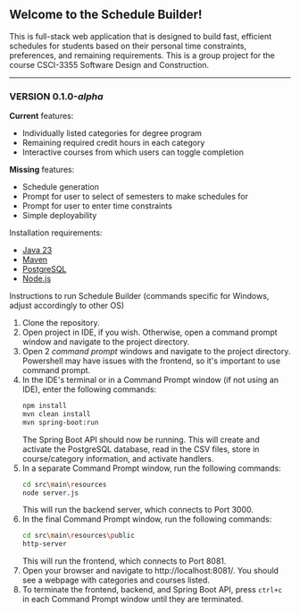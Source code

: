 ## Welcome to the Schedule Builder! 

This is full-stack web application that is designed to build fast, efficient schedules for students based on their personal time constraints, preferences, and remaining requirements. This is a group project for the course CSCI-3355 Software Design and Construction.

---

### VERSION 0.1.0-*alpha*

**Current** features:
- Individually listed categories for degree program
- Remaining required credit hours in each category
- Interactive courses from which users can toggle completion

**Missing** features:
- Schedule generation
- Prompt for user to select of semesters to make schedules for
- Prompt for user to enter time constraints
- Simple deployability

Installation requirements:
- [Java 23](https://www.oracle.com/java/technologies/downloads/)
- [Maven](https://maven.apache.org/)
- [PostgreSQL](https://www.postgresql.org/download/)
- [Node.js](https://nodejs.org/en/download)

Instructions to run Schedule Builder (commands specific for Windows, adjust accordingly to other OS)
1) Clone the repository.
2) Open project in IDE, if you wish. Otherwise, open a command prompt window and navigate to the project directory.
3) Open 2 *command prompt* windows and navigate to the project directory. Powershell may have issues with the frontend, so it's important to use command prompt.
4) In the IDE's terminal or in a Command Prompt window (if not using an IDE), enter the following commands:
    ```bash
    npm install
    mvn clean install
    mvn spring-boot:run
    ```
    The Spring Boot API should now be running. This will create and activate the PostgreSQL database, read in the CSV files, store in course/category information, and activate handlers.
5) In a separate Command Prompt window, run the following commands:
    ```bash
    cd src\main\resources
    node server.js
    ```
    This will run the backend server, which connects to Port 3000.
6) In the final Command Prompt window, run the following commands:
    ```bash
    cd src\main\resources\public
    http-server
    ```
    This will run the frontend, which connects to Port 8081.
 7) Open your browser and navigate to http://localhost:8081/. You should see a webpage with categories and courses listed.
 8) To terminate the frontend, backend, and Spring Boot API, press `ctrl+c` in each Command Prompt window until they are terminated.
